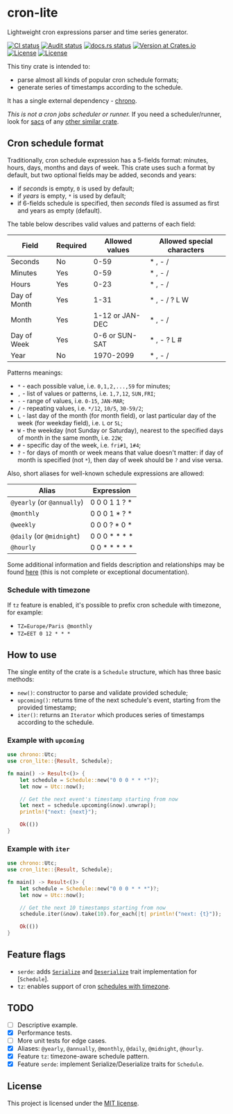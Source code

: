 # cron-lite

Lightweight cron expressions parser and time series generator.

<p>
<a href="https://github.com/alex-karpenko/cron-lite/actions/workflows/ci.yaml" rel="nofollow"><img src="https://img.shields.io/github/actions/workflow/status/alex-karpenko/cron-lite/ci.yaml?label=ci" alt="CI status"></a>
<a href="https://github.com/alex-karpenko/cron-lite/actions/workflows/audit.yaml" rel="nofollow"><img src="https://img.shields.io/github/actions/workflow/status/alex-karpenko/cron-lite/audit.yaml?label=audit" alt="Audit status"></a>
<a href="https://docs.rs/cron-lite" rel="nofollow"><img src="https://img.shields.io/docsrs/cron-lite" alt="docs.rs status"></a>
<a href="https://crates.io/crates/cron-lite" rel="nofollow"><img src="https://img.shields.io/crates/v/cron-lite" alt="Version at Crates.io"></a>
<a href="https://app.codecov.io/github/alex-karpenko/cron-lite" rel="nofollow"><img src="https://img.shields.io/codecov/c/github/alex-karpenko/cron-lite" alt="License"></a>
<a href="https://github.com/alex-karpenko/cron-lite/blob/HEAD/LICENSE" rel="nofollow"><img src="https://img.shields.io/github/license/alex-karpenko/cron-lite" alt="License"></a>
</p>

This tiny crate is intended to:

- parse almost all kinds of popular cron schedule formats;
- generate series of timestamps according to the schedule.

It has a single external dependency - [chrono](https://crates.io/crates/chrono).

_This is not a cron jobs scheduler or runner._ If you need a scheduler/runner, look
for [sacs](https://crates.io/crates/sacs) of
any [other similar crate](https://crates.io/search?q=async%20cron%20scheduler).

## Cron schedule format

Traditionally, cron schedule expression has a 5-fields format: minutes, hours, days, months and days of week.
This crate uses such a format by default, but two optional fields may be added, seconds and years:

- if _seconds_ is empty, `0` is used by default;
- if _years_ is empty, `*` is used by default;
- if 6-fields schedule is specified, then _seconds_ filed is assumed as first and years as empty (default).

The table below describes valid values and patterns of each field:

| Field        | Required | Allowed values  | Allowed special characters |
|--------------|----------|-----------------|----------------------------|
| Seconds      | No       | 0-59            | * , - /                    |
| Minutes      | Yes      | 0-59            | * , - /                    |
| Hours        | Yes      | 0-23            | * , - /                    |
| Day of Month | Yes      | 1-31            | * , - / ? L W              |
| Month        | Yes      | 1-12 or JAN-DEC | * , - /                    |
| Day of Week  | Yes      | 0-6 or SUN-SAT  | * , - ? L #                |
| Year         | No       | 1970-2099       | * , - /                    |

Patterns meanings:

- `*` - each possible value, i.e. `0,1,2,...,59` for minutes;
- `,` - list of values or patterns, i.e. `1,7,12`, `SUN,FRI`;
- `-` - range of values, i.e. `0-15`, `JAN-MAR`;
- `/` - repeating values, i.e. `*/12`, `10/5`, `30-59/2`;
- `L` - last day of the month (for month field), or last particular day of the week (for weekday field), i.e. `L` or
  `5L`;
- `W` - the weekday (not Sunday or Saturday), nearest to the specified days of month in the same month, i.e. `22W`;
- `#` - specific day of the week, i.e. `fri#1`, `1#4`;
- `?` - for days of month or week means that value doesn't matter: if day of month is specified (not `*`), then day of
  week should be `?` and vise versa.

Also, short aliases for well-known schedule expressions are allowed:

| Alias                      | Expression    |
|----------------------------|---------------|
| `@yearly` (or `@annually`) | 0 0 0 1 1 ? * |
| `@monthly`                 | 0 0 0 1 * ? * |
| `@weekly`                  | 0 0 0 ? * 0 * |
| `@daily` (or `@midnight`)  | 0 0 0 * * * * |
| `@hourly`                  | 0 0 * * * * * |

Some additional information and fields description and relationships may be
found [here](https://en.wikipedia.org/wiki/Cron#Cron_expression) (this is not complete or exceptional documentation).

### Schedule with timezone

If `tz` feature is enabled, it's possible to prefix cron schedule with timezone, for example:

- `TZ=Europe/Paris @monthly`
- `TZ=EET 0 12 * * *`

## How to use

The single entity of the crate is a `Schedule` structure, which has three basic methods:

- `new()`: constructor to parse and validate provided schedule;
- `upcoming()`: returns time of the next schedule's event, starting from the provided timestamp;
- `iter()`: returns an `Iterator` which produces series of timestamps according to the schedule.

### Example with `upcoming`

```rust
use chrono::Utc;
use cron_lite::{Result, Schedule};

fn main() -> Result<()> {
    let schedule = Schedule::new("0 0 0 * * *")?;
    let now = Utc::now();

    // Get the next event's timestamp starting from now
    let next = schedule.upcoming(&now).unwrap();
    println!("next: {next}");

    Ok(())
}
```

### Example with `iter`

```rust
use chrono::Utc;
use cron_lite::{Result, Schedule};

fn main() -> Result<()> {
    let schedule = Schedule::new("0 0 0 * * *")?;
    let now = Utc::now();

    // Get the next 10 timestamps starting from now
    schedule.iter(&now).take(10).for_each(|t| println!("next: {t}"));

    Ok(())
}
```

## Feature flags

* `serde`: adds [`Serialize`](https://docs.rs/serde/latest/serde/trait.Serialize.html) and [
  `Deserialize`](https://docs.rs/serde/latest/serde/trait.Deserialize.html) trait implementation for [`Schedule`].
* `tz`: enables support of cron [schedules with timezone](#schedule-with-timezone).

## TODO

- [ ] Descriptive example.
- [x] Performance tests.
- [ ] More unit tests for edge cases.
- [x] Aliases: `@yearly`, `@annually`, `@monthly`, `@daily`, `@midnight`, `@hourly`.
- [x] Feature `tz`: timezone-aware schedule pattern.
- [x] Feature `serde`: implement Serialize/Deserialize traits for `Schedule`.

## License

This project is licensed under the [MIT license](LICENSE).
